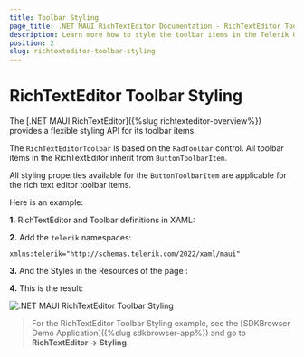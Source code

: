 ```yaml
---
title: Toolbar Styling
page_title: .NET MAUI RichTextEditor Documentation - RichTextEditor Toolbar Styling
description: Learn more how to style the toolbar items in the Telerik UI for .NET MAUI RichTextEditor control.
position: 2
slug: richtexteditor-toolbar-styling
---
```


# RichTextEditor Toolbar Styling

The [.NET MAUI RichTextEditor]({%slug richtexteditor-overview%}) provides a flexible styling API for its toolbar items. 

The `RichTextEditorToolbar` is based on the `RadToolbar` control. All toolbar items in the RichTextEditor inherit from `ButtonToolbarItem`.

All styling properties available for the `ButtonToolbarItem` are applicable for the rich text editor toolbar items.

Here is an example:

**1.** RichTextEditor and Toolbar definitions in XAML:

<snippet id='richtexteditor-toolbar-styling-xaml' />

**2.** Add the `telerik` namespaces:

```XAML
xmlns:telerik="http://schemas.telerik.com/2022/xaml/maui"
```

**3.** And the Styles in the Resources of the page :

<snippet id='richtexteditor-toolbar-styling-resource' />

**4.** This is the result:

![.NET MAUI RichTextEditor Toolbar Styling](../images/richtexteditor-toolbar-styling.png)

> For the RichTextEditor Toolbar Styling example, see the [SDKBrowser Demo Application]({%slug sdkbrowser-app%}) and go to **RichTextEditor -> Styling**.
